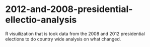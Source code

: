 # 2012-and-2008-presidential-ellectio-analysis
R visuilization that is took data from the 2008 and 2012 presidential elections to do country wide analysis on what changed.
